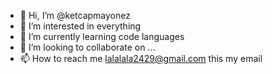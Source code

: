 - 👋 Hi, I’m @ketcapmayonez
- 👀 I’m interested in everything
- 🌱 I’m currently learning code languages
- 💞️ I’m looking to collaborate on ...
- 📫 How to reach me lalalala2429@gmail.com this my email

<!---
ketcapmayonez/ketcapmayonez is a ✨ special ✨ repository because its `README.md` (this file) appears on your GitHub profile.
You can click the Preview link to take a look at your changes.
--->
